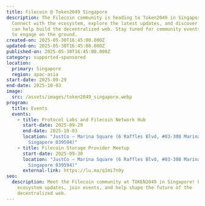 ```yaml
---
title: Filecoin @ Token2049 Singapore
description: The Filecoin community is heading to Token2049 in Singapore!
  Connect with the ecosystem, explore the latest updates, and discover how you
  can help build the decentralized web. Stay tuned for community events and ways
  to engage on the ground.
created-on: 2025-05-30T16:45:00.000Z
updated-on: 2025-05-30T16:45:00.000Z
published-on: 2025-05-30T16:45:00.000Z
category: supported-sponsored
location:
  primary: Singapore
  region: apac-asia
start-date: 2025-09-29
end-date: 2025-10-03
image:
  src: /assets/images/token2049_singapore.webp
program:
  title: Events
  events:
    - title: Protocol Labs and Filecoin Network Hub
      start-date: 2025-09-29
      end-date: 2025-10-03
      location: "JustCo – Marina Square (6 Raffles Blvd, #03-308 Marina Square,
        Singapore 039594)"
    - title: Filecoin Storage Provider Meetup
      start-date: 2025-09-30
      location: "JustCo – Marina Square (6 Raffles Blvd, #03-308 Marina Square,
        Singapore 039594)"
      external-link: https://lu.ma/q1mi7n9y
seo:
  description: Meet the Filecoin community at TOKEN2049 in Singapore! Explore
    ecosystem updates, join events, and help shape the future of the
    decentralized web.
---
```

